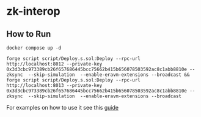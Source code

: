 # zk-interop

## How to Run
```
docker compose up -d

forge script script/Deploy.s.sol:Deploy --rpc-url http://localhost:8012 --private-key 0x3d3cbc973389cb26f657686445bcc75662b415b656078503592ac8c1abb8810e --zksync  --skip-simulation  --enable-eravm-extensions --broadcast && forge script script/Deploy.s.sol:Deploy --rpc-url http://localhost:8013 --private-key 0x3d3cbc973389cb26f657686445bcc75662b415b656078503592ac8c1abb8810e --zksync  --skip-simulation  --enable-eravm-extensions --broadcast
```

For examples on how to use it see this [guide](https://github.com/mm-zk/slingshot?tab=readme-ov-file#examples-how-to-trigger)